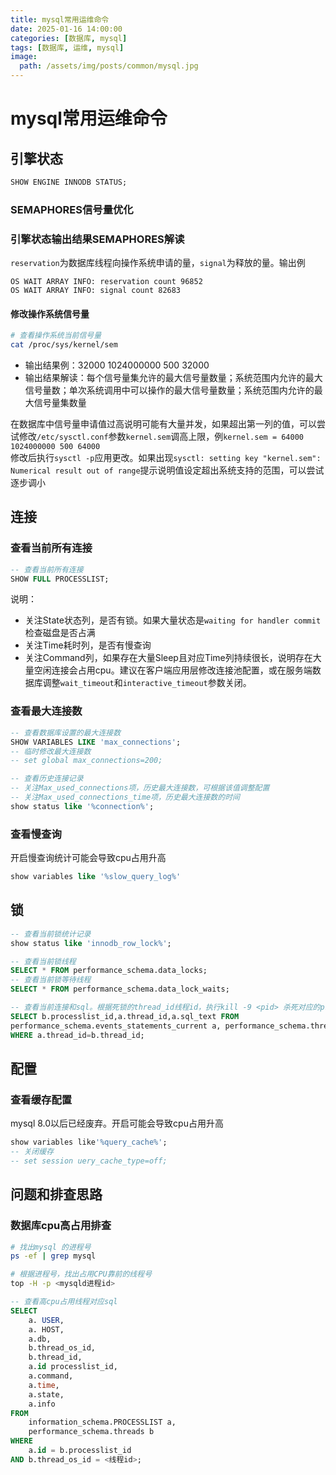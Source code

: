 ```yaml
---
title: mysql常用运维命令
date: 2025-01-16 14:00:00
categories: [数据库, mysql]
tags: [数据库, 运维, mysql]
image:
  path: /assets/img/posts/common/mysql.jpg
---
```


# mysql常用运维命令

## 引擎状态
```sql
SHOW ENGINE INNODB STATUS;
```
### SEMAPHORES信号量优化
### 引擎状态输出结果SEMAPHORES解读   
`reservation`为数据库线程向操作系统申请的量，`signal`为释放的量。输出例
```
OS WAIT ARRAY INFO: reservation count 96852
OS WAIT ARRAY INFO: signal count 82683
```
#### 修改操作系统信号量   
```sh
# 查看操作系统当前信号量
cat /proc/sys/kernel/sem
```
+ 输出结果例：32000	1024000000	500	32000
+ 输出结果解读：每个信号量集允许的最大信号量数量；系统范围内允许的最大信号量数；单次系统调用中可以操作的最大信号量数量；系统范围内允许的最大信号量集数量

在数据库中信号量申请值过高说明可能有大量并发，如果超出第一列的值，可以尝试修改`/etc/sysctl.conf`参数`kernel.sem`调高上限，例`kernel.sem = 64000 1024000000 500 64000`   
修改后执行`sysctl -p`应用更改。如果出现`sysctl: setting key "kernel.sem": Numerical result out of range`提示说明值设定超出系统支持的范围，可以尝试逐步调小


## 连接
### 查看当前所有连接
```sql
-- 查看当前所有连接
SHOW FULL PROCESSLIST;
```
说明：
+ 关注State状态列，是否有锁。如果大量状态是`waiting for handler commit`检查磁盘是否占满
+ 关注Time耗时列，是否有慢查询
+ 关注Command列，如果存在大量Sleep且对应Time列持续很长，说明存在大量空闲连接会占用cpu。建议在客户端应用层修改连接池配置，或在服务端数据库调整`wait_timeout`和`interactive_timeout`参数关闭。

### 查看最大连接数
```sql
-- 查看数据库设置的最大连接数
SHOW VARIABLES LIKE 'max_connections';
-- 临时修改最大连接数
-- set global max_connections=200;

-- 查看历史连接记录
-- 关注Max_used_connections项，历史最大连接数，可根据该值调整配置
-- 关注Max_used_connections_time项，历史最大连接数的时间
show status like '%connection%';
```

### 查看慢查询
开启慢查询统计可能会导致cpu占用升高
```sql
show variables like '%slow_query_log%'
```

## 锁
```sql
-- 查看当前锁统计记录
show status like 'innodb_row_lock%'; 

-- 查看当前锁线程
SELECT * FROM performance_schema.data_locks;
-- 查看当前锁等待线程
SELECT * FROM performance_schema.data_lock_waits;

-- 查看当前连接和sql。根据死锁的thread_id线程id，执行kill -9 <pid> 杀死对应的proccesslist_id进程id
SELECT b.processlist_id,a.thread_id,a.sql_text FROM
performance_schema.events_statements_current a, performance_schema.threads b
WHERE a.thread_id=b.thread_id;
```

## 配置
### 查看缓存配置
mysql 8.0以后已经废弃。开启可能会导致cpu占用升高
```sql
show variables like'%query_cache%';
-- 关闭缓存
-- set session uery_cache_type=off;
```

## 问题和排查思路
### 数据库cpu高占用排查
```sh
# 找出mysql 的进程号
ps -ef | grep mysql

# 根据进程号，找出占用CPU靠前的线程号
top -H -p <mysqld进程id>
```
```sql
-- 查看高cpu占用线程对应sql
SELECT
    a. USER,
    a. HOST,
    a.db,
    b.thread_os_id,
    b.thread_id,
    a.id processlist_id,
    a.command,
    a.time,
    a.state,
    a.info
FROM
    information_schema.PROCESSLIST a,
    performance_schema.threads b
WHERE
    a.id = b.processlist_id
AND b.thread_os_id = <线程id>;
```